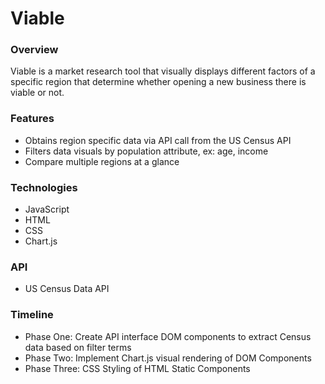 # Viable

### Overview

Viable is a market research tool that visually displays different factors of a specific region that determine whether opening
a new business there is viable or not.

### Features
- Obtains region specific data via API call from the US Census API
- Filters data visuals by population attribute, ex: age, income
- Compare multiple regions at a glance

### Technologies
- JavaScript
- HTML
- CSS
- Chart.js

### API
- US Census Data API

### Timeline
- Phase One: Create API interface DOM components to extract Census data based on filter terms
- Phase Two: Implement Chart.js visual rendering of DOM Components
- Phase Three: CSS Styling of HTML Static Components
